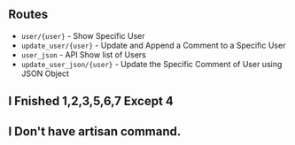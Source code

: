 ## Routes
- `user/{user}` - Show Specific User
- `update_user/{user}` -  Update and Append a Comment to a Specific User
- `user_json` - API Show list of Users
- `update_user_json/{user}` - Update the Specific Comment of User using JSON Object

## I Fnished 1,2,3,5,6,7 Except 4

## I Don't have artisan command.
